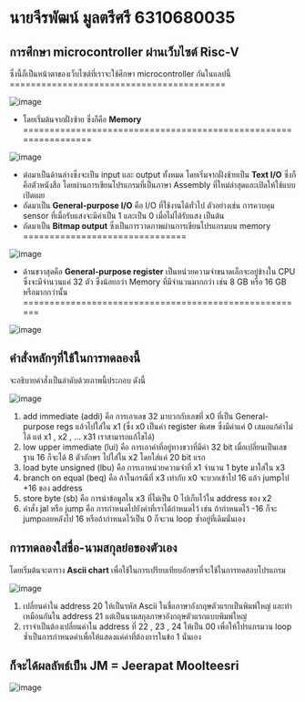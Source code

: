 # นายจีรพัฒน์ มูลตรีศรี 6310680035
## การศึกษา microcontroller ผ่านเว็บไซต์ Risc-V
ซึ่งนี้ก็เป็นหน้าตาของเว็บไซต์ที่เราจะใช้ศึกษา microcontroller กันในแลปนี้ =========================================
  
![image](https://user-images.githubusercontent.com/98943413/160634066-7bfa3978-991d-452f-b484-c26481f0c038.png)
  
- โดยเริ่มต้นจากฝั่งซ้าย ซึ่งก็คือ **Memory** ================================================================
  
![image](https://user-images.githubusercontent.com/98943413/160635590-e641c4d0-df5a-47c7-9954-9d3e83047b27.png)
  
- ต่อมาเป็นด้านล่างซึ่งจะเป็น input และ output ทั้งหมด โดยเริ่มจากฝั่งซ้ายเป็น **Text I/O** ซึ่งก็คือตัวหนังสือ โดยผ่านการเขียนโปรแกรมที่เป็นภาษา Assembly ที่ใหม่ล่าสุดและเปิดให้ใช้แบบเปิดเผย  
- ถัดมาเป็น **General-purpose I/O** คือ I/O ที่ใช้งานได้ทั่วไป ตัวอย่างเช่น การควบคุม sensor ที่เมื่อรับแสงจะมีค่าเป็น 1 และเป็น 0 เมื่อไม่ได้รับแสง เป็นต้น  
- ถัดมาเป็น **Bitmap output** ซึ่งเป็นการวาดภาพผ่านการเขียนโปรแกรมบน memory ===============================

![image](https://user-images.githubusercontent.com/98943413/160636360-465bfa49-e52b-4e9e-a14e-9fc282d5eb6d.png)

- ด้านขวาสุดคือ **General-purpose register** เป็นหน่วยความจำขนาดเล็กจะอยู่ข้างใน CPU ซึ่งจะมีจำนวนแค่ 32 ตัว ซึ่งน้อยกว่า Memory ที่มีจำนวนมากกว่า เช่น 8 GB หรือ 16 GB หรือมากกว่านั้น ======================================================

![image](https://user-images.githubusercontent.com/98943413/160651899-77a701ce-1906-4af3-979b-5a906a1b5250.png)

## คำสั่งหลักๆที่ใช้ในการทดลองนี้
จะอธิบายคำสั่งเป็นลำดับด้วยภาพนี้ประกอบ ดังนี้

![image](https://user-images.githubusercontent.com/98943413/160661881-bbf19b6a-250e-41c5-a12a-091521e6cb20.png)

1. add immediate (addi) คือ การเอาเลข 32 มาบวกกับเลขที่ x0 ที่เป็น General-purpose regs แล้วไปใส่ใน x1 (ซึ่ง x0 เป็นค่า register พิเศษ ซึ่งมีค่าแค่ 0 เสมอแก้ค่าไม่ได้ แต่ x1 , x2 , ... x31 เราสามารถแก้ไขได้)
2. low upper immediate (lui) คือ การเอาค่าที่อยู่ทางขวาที่มีค่า 32 bit เมื่อเปลี่ยนเป็นเลขฐาน 16 ก็จะได้ 8 ตัวอักษร ไปใส่ใน x2 โดยใส่แค่ 20 bit แรก  
3. load byte unsigned (lbu) คือ การเอาหน่วยความจำที่ x1 จำนวน 1 byte มาใส่ใน x3
4. branch on equal (beq) คือ ถ้าในกรณีที่ x3 เท่ากับ x0 จะบวกเข้าไป 16 แล้ว jumpไป +16 ของ address
5. store byte (sb) คือ การนำข้อมูลใน x3 ที่ไม่เป็น 0 ไปเก็บไว้ใน address ของ x2
6. คำสั่ง jal หรือ jump คือ การกำหนดไปยังค่าที่เราได้กำหนดไว้ เช่น ถ้ากำหนดไว้ -16 ก็จะ jumpถอยหลังไป 16 หรือถ้ากำหนดไว้เป็น 0 ก็จะวน loop ซ้ำอยู่ที่เดิมนั่นเอง

## การทดลองใส่ชื่อ-นามสกุลย่อของตัวเอง
โดยเริ่มต้นจะตาราง **Ascii chart** เพื่อใช้ในการเปรียบเทียบอักษรที่จะใช้ในการทดสอบโปรแกรม

![image](https://user-images.githubusercontent.com/98943413/160671377-de80bfce-981c-4624-bd44-b1d04a594114.png)

1. เปลี่ยนค่าใน address 20 ให้เป็นรหัส Ascii ในชื่อภาษาอังกฤษตัวแรกเป็นพิมพ์ใหญ่ และทำเหมือนกันใน address 21 แต่เป็นนามสกุลภาษาอังกฤษตัวแรกแบบพิมพ์ใหญ่  
2. เราจำเป็นต้องเปลี่ยนค่าใน address ที่ 22 , 23 , 24 ให้เป็น 00 เพื่อให้โปรแกรมวน loop ซ้ำเป็นการกำหนดค่าเพื่อให้แสดงแค่ค่าที่ต้องการในข้อ 1 นั่นเอง  

## ก็จะได้ผลลัพธ์เป็น JM = Jeerapat Moolteesri

![image](https://user-images.githubusercontent.com/98943413/160670879-798d2212-7d9c-4cf0-8c23-862373eca276.png)

